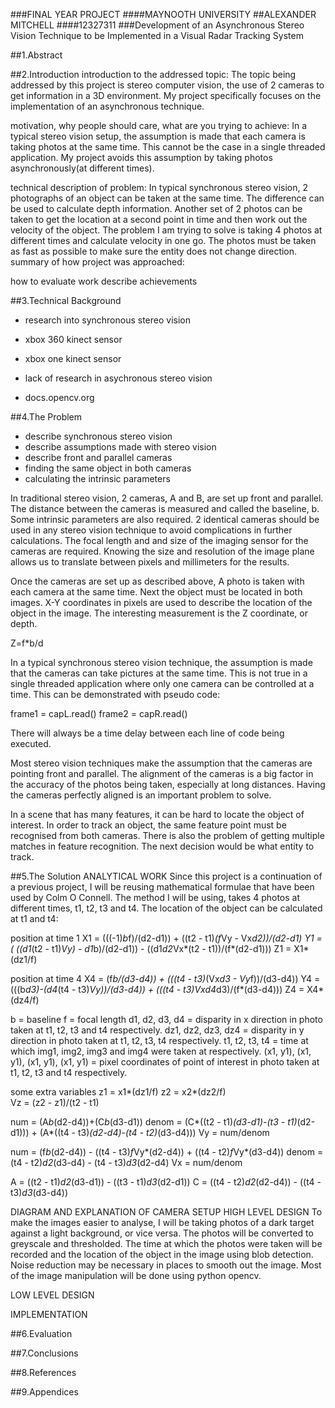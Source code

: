 ###FINAL YEAR PROJECT
####MAYNOOTH UNIVERSITY
##ALEXANDER MITCHELL
####12327311
###Development of an Asynchronous Stereo Vision Technique to be Implemented in a Visual Radar Tracking System

##1.Abstract

##2.Introduction
introduction to the addressed topic:
The topic being addressed by this project is stereo computer vision, the use of 2 cameras to get information in a 3D environment. My project specifically focuses on the implementation of an asynchronous technique.

motivation, why people should care, what are you trying to achieve:
In a typical stereo vision setup, the assumption is made that each camera is taking photos at the same time. This cannot be the case in a single threaded application. My project avoids this assumption by taking photos asynchronously(at different times).

technical description of problem:
In typical synchronous stereo vision, 2 photographs of an object can be taken at the same time. The difference can be used to calculate depth information. Another set of 2 photos can be taken to get the location at a second point in time and then work out the velocity of the object. The problem I am trying to solve is taking 4 photos at different times and calculate velocity in one go. The photos must be taken as fast as possible to make sure the entity does not change direction.
summary of how project was approached:

how to evaluate work
describe achievements

##3.Technical Background
- research into synchronous stereo vision
- xbox 360 kinect sensor
- xbox one kinect sensor

- lack of research in asychronous stereo vision

- docs.opencv.org

##4.The Problem
- describe synchronous stereo vision
- describe assumptions made with stereo vision
- describe front and parallel cameras
- finding the same object in both cameras
- calculating the intrinsic parameters

In traditional stereo vision, 2 cameras, A and B, are set up front and parallel. The distance between the cameras is measured and called the baseline, b. Some intrinsic parameters are also required. 2 identical cameras should be used in any stereo vision technique to avoid complications in further calculations. The focal length and and size of the imaging sensor for the cameras are required. Knowing the size and resolution of the image plane allows us to translate between pixels and millimeters for the results.

Once the cameras are set up as described above, A photo is taken with each camera at the same time. Next the object must be located in both images. X-Y coordinates in pixels are used to describe the location of the object in the image. The interesting measurement is the Z coordinate, or depth.

Z=f*b/d

In a typical synchronous stereo vision technique, the assumption is made that the cameras can take pictures at the same time. This is not true in a single threaded application where only one camera can be controlled at a time. This can be demonstrated with pseudo code:

frame1 = capL.read()
frame2 = capR.read()

There will always be a time delay between each line of code being executed.

Most stereo vision techniques make the assumption that the cameras are pointing front and parallel. The alignment of the cameras is a big factor in the accuracy of the photos being taken, especially at long distances. Having the cameras perfectly aligned is an important problem to solve.

In a scene that has many features, it can be hard to locate the object of interest. In order to track an object, the same feature point must be recognised from both cameras. There is also the problem of getting multiple matches in feature recognition. The next decision would be what entity to track.


##5.The Solution
ANALYTICAL WORK
Since this project is a continuation of a previous project, I will be reusing mathematical formulae that have been used by Colm O Connell. The method I will be using, takes 4 photos at different times, t1, t2, t3 and t4. The location of the object can be calculated at t1 and t4:

position at time 1
X1 = (((-1)*b*f)/(d2-d1)) + ((t2 - t1)*(f*Vy - Vx*d2))/(d2-d1)
Y1 = ( ((d1*(t2 - t1)*Vy) - d1*b)/(d2-d1)) - ((d1*d2*Vx*(t2 - t1))/(f*(d2-d1)))
Z1 = X1*(dz1/f)

position at time 4
X4 = (f*b/(d3-d4)) + (((t4 - t3)*(Vx*d3 - Vy*f))/(d3-d4))
Y4 = (((b*d3)-(d4*(t4 - t3)*Vy))/(d3-d4)) + (((t4 - t3)*Vx*d4*d3)/(f*(d3-d4)))
Z4 = X4*(dz4/f)

b = baseline
f = focal length
d1, d2, d3, d4 = disparity in x direction in photo taken at t1, t2, t3 and t4 respectively.
dz1, dz2, dz3, dz4 = disparity in y direction in photo taken at t1, t2, t3, t4 respectively.
t1, t2, t3, t4 = time at which img1, img2, img3 and img4 were taken at respectively.
(x1, y1), (x1, y1), (x1, y1), (x1, y1) = pixel coordinates of point of interest in photo taken at t1, t2, t3 and t4 respectively.

some extra variables
z1 = x1*(dz1/f)
z2 = x2*(dz2/f)  
Vz = (z2 - z1)/(t2 - t1)

num = (A*b*(d2-d4))+(C*b*(d3-d1))
denom = (C*((t2 - t1)*(d3-d1)-(t3 - t1)*(d2-d1))) + (A*((t4 - t3)*(d2-d4)-(t4 - t2)*(d3-d4)))
Vy = num/denom

num = (f*b*(d2-d4)) - ((t4 - t3)*f*Vy*(d2-d4)) + ((t4 - t2)*f*Vy*(d3-d4))
denom = (t4 - t2)*d2*(d3-d4) - (t4 - t3)*d3*(d2-d4)
Vx = num/denom

A = ((t2 - t1)*d2*(d3-d1)) - ((t3 - t1)*d3*(d2-d1))
C = ((t4 - t2)*d2*(d2-d4)) - ((t4 - t3)*d3*(d3-d4))


DIAGRAM AND EXPLANATION OF CAMERA SETUP
HIGH LEVEL DESIGN
To make the images easier to analyse, I will be taking photos of a dark target against a light background, or vice versa.
The photos will be converted to greyscale and thresholded. The time at which the photos were taken will be recorded and the location of the object in the image using blob detection. Noise reduction may be necessary in places to smooth out the image. Most of the image manipulation will be done using python opencv.

LOW LEVEL DESIGN


IMPLEMENTATION

##6.Evaluation

##7.Conclusions

##8.References

##9.Appendices
